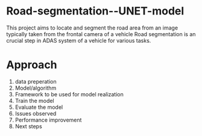 # Road-segmentation--UNET-model
This project aims to locate and segment the road area from an image typically taken from the frontal camera of a vehicle
Road segmentation is an crucial step in ADAS system of a vehicle for various tasks. 

# Approach
1. data preperation
2. Model/algorithm
3. Framework to be used for model realization
4. Train the model
5. Evaluate the model
6. Issues observed
7. Performance improvement
8. Next steps

